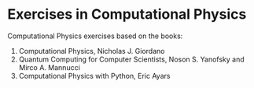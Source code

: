 # Exercises in Computational Physics

Computational Physics exercises based on the books:

1. Computational Physics, Nicholas J. Giordano
2. Quantum Computing for Computer Scientists, Noson S. Yanofsky and Mirco A. Mannucci
3. Computational Physics with Python, Eric Ayars
